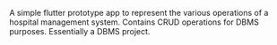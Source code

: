 A simple flutter prototype app to represent the various operations of a hospital management system.
Contains CRUD operations for DBMS purposes.
Essentially a DBMS project.
